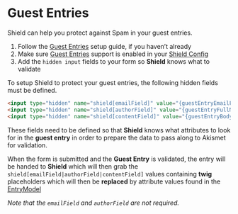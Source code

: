 # Guest Entries
Shield can help you protect against Spam in your guest entries.

1. Follow the [Guest Entries](https://github.com/craftcms/guest-entries) setup guide, if you haven’t already
2. Make sure [Guest Entries](https://github.com/craftcms/guest-entries) support is enabled in your [Shield Config](https://selvinortiz.com/plugins/shield/installation#configure)
3. Add the `hidden input` fields to your form so **Shield** knows what to validate

To setup Shield to protect your guest entries, the following hidden fields must be defined.

```html
<input type="hidden" name="shield[emailField]" value="{guestEntryEmailFieldHandle}">
<input type="hidden" name="shield[authorField]" value="{guestEntryFullNameFieldHandle}">
<input type="hidden" name="shield[contentField]" value="{guestEntryBodyFieldHandle}">
```

These fields need to be defined so that **Shield** knows what attributes to look for in the **guest entry** in order to prepare the data to pass along to Akismet for validation.

When the form is submitted and the **Guest Entry** is validated, the entry will be handed to **Shield** which will then grab the `shield[emailField|authorField|contentField]` values containing **twig** placeholders which will then be **replaced** by attribute values found in the [EntryModel](http://buildwithcraft.com/docs/templating/entrymodel)

_Note that the `emailField` and `authorField` are not required._
